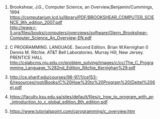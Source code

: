 1. Brookshear, J.G., Computer Science, an Overview,Benjamin/Cummings, 1994
	  https://computarium.lcd.lu/library/PDF/BROOKSHEAR_COMPUTER_SCIENCE_9th_edition_2007.pdf<br/>
    http://www.r-5.org/files/books/computers/overviews/software/Glenn_Brookshear-Computer_Science_An_Overview-EN.pdf

2. C PROGRAMMING. LANGUAGE. Second Edition. Brian W.Kernighan 0 Dennis M. Ritchie. AT&T Bell Laboratories.
   Murray Hill, New Jersey. PRENTICE HALL
	  http://cslabcms.nju.edu.cn/problem_solving/images/c/cc/The_C_Programming_Language_%282nd_Edition_Ritchie_Kernighan%29.pdf

3. http://ce.sharif.edu/courses/96-97/1/ce153-6/resources/root/Books/C%20How%20to%20Program%20(Deitel%206e).pdf

4. https://faculty.ksu.edu.sa/sites/default/files/c_how_to_program_with_an_introduction_to_c_global_edition_8th_edition.pdf

5. https://www.tutorialspoint.com/cprogramming/c_overview.htm
